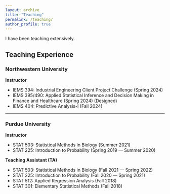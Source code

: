 ```yaml
---
layout: archive
title: "Teaching"
permalink: /teaching/
author_profile: true
---
```


I have been teaching extensively.

## Teaching Experience

### Northwestern University
**Instructor**
- IEMS 394: Industrial Engineering Client Project Challenge (Spring 2024)
- IEMS 395/490: Applied Statistical Inference and Decision Making in Finance and Healthcare (Spring 2024) (Designed)
- IEMS 404: Predictive Analysis-I (Fall 2024)

---

### Purdue University
**Instructor**
- STAT 503: Statistical Methods in Biology (Summer 2021)
- STAT 225: Introduction to Probability (Spring 2019 — Summer 2020)

**Teaching Assistant (TA)**
- STAT 503: Statistical Methods in Biology (Fall 2021 — Spring 2022)
- STAT 225: Introduction to Probability (Fall 2020 — Spring 2021)
- STAT 512: Applied Regression Analysis (Fall 2018)
- STAT 301: Elementary Statistical Methods (Fall 2018)
